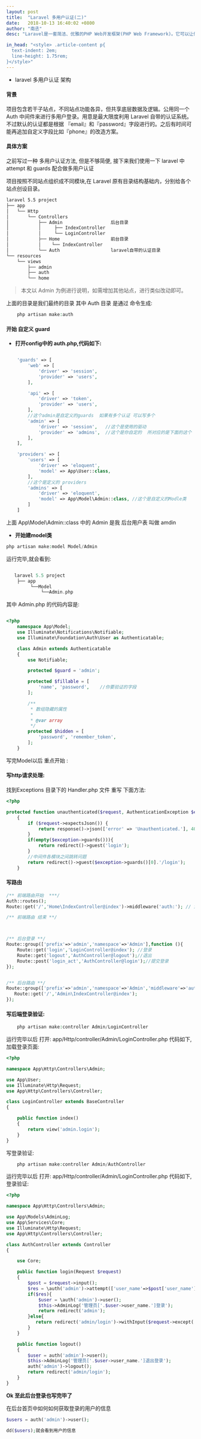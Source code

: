 ```yaml
---
layout: post
title:  "Laravel 多用户认证(二)"
date:   2018-10-13 16:40:02 +0800
author: "南丞"
desc: "Laravel是一套简洁、优雅的PHP Web开发框架(PHP Web Framework)。它可以让你从面条一样杂乱的代码中解脱出来；它可以帮你构建一个完美的网络APP，而且每行代码都可以简洁、富于表达力。"

in_head: "<style> .article-content p{
  text-indent: 2em;
  line-height: 1.75rem;
}</style>"
---
```

- laravel 多用户认证 架构

#### 背景

   项目包含若干子站点，不同站点功能各异，但共享底层数据及逻辑。公用同一个Auth 中间件来进行多用户登录。用意是最大限度利用 Laravel 自带的认证系统。不过默认的认证都是根据 『email』和『password』字段进行的。之后有时间可能再追加自定义字段比如『phone』的改造方案。

#### 具体方案

之前写过一种 多用户认证方法, 但是不够简便, 接下来我们使用一下 laravel 中 attempt 和 guards 配合做多用户认证

项目按照不同站点组织成不同模块,在 Laravel 原有目录结构基础内，分别给各个站点创设目录。

```html
laravel 5.5 project
├── app
│   └── Http
│       └── Controllers
│           ├── Admin                  后台目录
│           │     ├── IndexController     
│           │     └── LoginController
│           ├── Home                   前台目录
│           │    └── IndexController
│           └── Auth                   laravel自带的认证目录     
└── resources
    └── views
        ├── admin
        ├── auth
        └── home

```

> 本文以 Admin 为例进行说明，如需增加其他站点，进行类似改动即可。

上面的目录是我们最终的目录 其中 Auth 目录 是通过 命令生成:

```php
    php artisan make:auth
```

#### 开始 自定义 guard  

- **打开config中的 auth.php,代码如下:**

```php

    'guards' => [
        'web' => [
            'driver' => 'session',
            'provider' => 'users',
        ],

        'api' => [
            'driver' => 'token',
            'provider' => 'users',
        ],
        //这个admin是自定义的guards  如果有多个认证 可以写多个
        'admin' => [
            'driver' => 'session',   //这个是使用的驱动
            'provider' => 'admins',  //这个是你自定的  所对应的是下面的这个
        ],
    ],

    'providers' => [
        'users' => [
            'driver' => 'eloquent',
            'model' => App\User::class,
        ],
        //这个是定义的 providers
        'admins' => [
            'driver' => 'eloquent',
            'model' => App\Model\Admin::class, //这个是自定义的Modle类
        ]
    ]

```

上面 App\Model\Admin::class 中的 Admin 是我 后台用户表 叫做 amdin

- **开始建model类**

```php
php artisan make:model Model/Admin
```
运行完毕,就会看到:

```php

   laravel 5.5 project
    ├── app
         └──Model
             └──Admin.php

```
其中 Admin.php 的代码内容是:

```php

<?php
    namespace App\Model;
    use Illuminate\Notifications\Notifiable;
    use Illuminate\Foundation\Auth\User as Authenticatable;

    class Admin extends Authenticatable
    {
        use Notifiable;

        protected $guard = 'admin';

        protected $fillable = [
            'name', 'password',    //你要验证的字段
        ];

        /**
         * 数组隐藏的属性
         *
         * @var array
         */
        protected $hidden = [
            'password', 'remember_token',
        ];
    }
```

写完Model以后 重点开始 :

#### 写http请求处理:

找到Exceptions 目录下的 Handler.php 文件  重写 下面方法:

```php
<?php

protected function unauthenticated($request, AuthenticationException $exception)
    {
        if ($request->expectsJson()) {
            return response()->json(['error' => 'Unauthenticated.'], 401);
        }
        if(empty($exception->guards())){
            return redirect()->guest('login');
        }
        //中间件各模块之间跳转问题
        return redirect()->guest($exception->guards()[0].'/login');
    }
```
#### 写路由

```php
/** 前端路由开始  ***/
Auth::routes();
Route::get('/','Home\IndexController@index')->middleware('auth:'); // 注意这里的 auth 后面的冒号

/** 前端路由 结束 **/



/** 后台登录 **/
Route::group(['prefix'=>'admin','namespace'=>'Admin'],function (){
    Route::get('login','LoginController@index'); //登录
    Route::get('logout','AuthController@logout');//退出
    Route::post('login_act','AuthController@login');//提交登录
});


/** 后台路由 **/
Route::group(['prefix'=>'admin','namespace'=>'Admin','middleware'=>'auth:admin'],function ({
   Route::get('/','Admin\IndexController@index');
});

```

#### 写后端登录验证:

```php
    php artisan make:controller Admin/LoginController
```
运行完毕以后 打开: app/Http/controller/Admin/LoginController.php 代码如下,加载登录页面:

```php
<?php

namespace App\Http\Controllers\Admin;

use App\User;
use Illuminate\Http\Request;
use App\Http\Controllers\Controller;

class LoginController extends BaseController
{

    public function index()
    {
        return view('admin.login');
    }
}


```
写登录验证:

```php
    php artisan make:controller Admin/AuthController  
```
运行完毕以后 打开: app/Http/controller/Admin/LoginController.php 代码如下,登录验证:

```php
<?php

namespace App\Http\Controllers\Admin;

use App\Models\AdminLog;
use App\Services\Core;
use Illuminate\Http\Request;
use App\Http\Controllers\Controller;

class AuthController extends Controller
{

    use Core;

    public function login(Request $request)
    {
        $post = $request->input();
        $res = \auth('admin')->attempt(['user_name'=>$post['user_name'],'password'=>$post['password']],1);
        if($res){
            $user = \auth('admin')->user();
            $this->AdminLog('管理员['.$user->user_name.']登录');
            return redirect('admin');
        }else{
           return redirect('admin/login')->withInput($request->except('password'))->with('msg', '用户名或密码错误');
        }
    }

    public function logout()
    {
        $user = auth('admin')->user();
        $this->AdminLog('管理员['.$user->user_name.']退出登录');
        auth('admin')->logout();
        return redirect('admin/login');
    }
}

```
**Ok 至此后台登录也写完毕了**

在后台首页中如何如何获取登录的用户的信息

```php
$users = auth('admin')->user();

dd($users);就会看到用户的信息
```